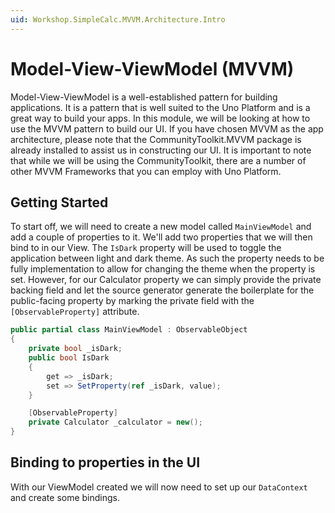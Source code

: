 ```yaml
---
uid: Workshop.SimpleCalc.MVVM.Architecture.Intro
---
```


# Model-View-ViewModel (MVVM)

Model-View-ViewModel is a well-established pattern for building applications. It is a pattern that is well suited to the Uno Platform and is a great way to build your apps. In this module, we will be looking at how to use the MVVM pattern to build our UI. If you have chosen MVVM as the app architecture, please note that the CommunityToolkit.MVVM package is already installed to assist us in constructing our UI. It is important to note that while we will be using the CommunityToolkit, there are a number of other MVVM Frameworks that you can employ with Uno Platform.

## Getting Started

To start off, we will need to create a new model called `MainViewModel` and add a couple of properties to it. We'll add two properties that we will then bind to in our View. The `IsDark` property will be used to toggle the application between light and dark theme. As such the property needs to be fully implementation to allow for changing the theme when the property is set. However, for our Calculator property we can simply provide the private backing field and let the source generator generate the boilerplate for the public-facing property by marking the private field with the `[ObservableProperty]` attribute.

```cs
public partial class MainViewModel : ObservableObject
{
    private bool _isDark;
    public bool IsDark
    {
        get => _isDark;
        set => SetProperty(ref _isDark, value);
    }

    [ObservableProperty]
    private Calculator _calculator = new();
}
```

## Binding to properties in the UI

With our ViewModel created we will now need to set up our `DataContext` and create some bindings.
